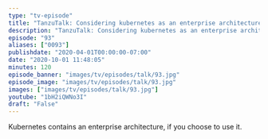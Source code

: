 ```yaml
---
type: "tv-episode"
title: "TanzuTalk: Considering kubernetes as an enterprise architecture"
description: "TanzuTalk: Considering kubernetes as an enterprise architecture"
episode: "93"
aliases: ["0093"]
publishdate: "2020-04-01T00:00:00-07:00"
date: "2020-10-01 11:48:05"
minutes: 120
episode_banner: "images/tv/episodes/talk/93.jpg"
episode_image: "images/tv/episodes/talk/93.jpg"
images: ["images/tv/episodes/talk/93.jpg"]
youtube: "1bH2iQWNo3I"
draft: "False"
---
```


Kubernetes contains an enterprise architecture, if you choose to use it.